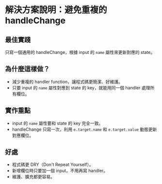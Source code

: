 # 解決方案說明：避免重複的 handleChange

## 最佳實踐

只寫一個通用的 handleChange，根據 input 的 `name` 屬性來更新對應的 state。

## 為什麼這樣做？
- 減少重複的 handler function，讓程式碼更簡潔、好維護。
- 只要 input 的 `name` 屬性對應到 state 的 key，就能用同一個 handler 處理所有欄位。

## 實作重點
- input 的 `name` 屬性要和 state 的 key 完全一致。
- handleChange 只寫一次，利用 `e.target.name` 和 `e.target.value` 動態更新對應欄位。

## 好處
- 程式碼更 DRY（Don't Repeat Yourself）。
- 新增欄位時只要加一個 input，不用再寫 handler。
- 維護、擴充都更容易。
